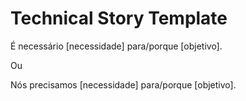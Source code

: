 # Technical Story Template

É necessário [necessidade] para/porque [objetivo].

Ou

Nós precisamos [necessidade] para/porque [objetivo].

